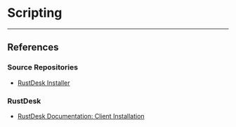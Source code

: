 # Scripting

---
## References

### Source Repositories

- [RustDesk Installer](https://gist.github.com/quonic/db3f97d42ea6ae853e3c2120864d8b21)

### RustDesk

- [RustDesk Documentation: Client Installation](https://rustdesk.com/docs/en/client/)